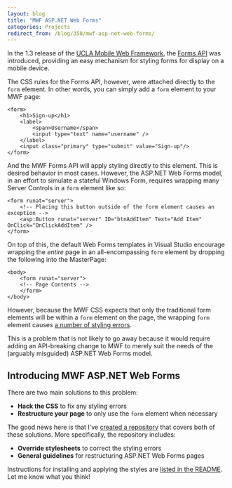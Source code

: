 ```yaml
---
layout: blog
title: "MWF ASP.NET Web Forms"
categories: Projects
redirect_from: /blog/358/mwf-asp-net-web-forms/ 
---
```


In the 1.3 release of the [UCLA Mobile Web Framework](http://mwf.ucla.edu/), the [Forms API](http://mwf.ucla.edu/framework13/doc/index.php?p=entity/form) was introduced, providing an easy mechanism for styling forms for display on a mobile device.

The CSS rules for the Forms API, however, were attached directly to the `form` element. In other words, you can simply add a `form` element to your MWF page:

```markup
<form>
	<h1>Sign-up</h1>
	<label>
		<span>Username</span>
		<input type="text" name="username" />
	</label>
	<input class="primary" type="submit" value="Sign-up"/>
</form>
```

And the MWF Forms API will apply styling directly to this element. This is desired behavior in most cases. However, the ASP.NET Web Forms model, in an effort to simulate a stateful Windows Form, requires wrapping many Server Controls in a `form` element like so:

```markup
<form runat="server">
	<!-- Placing this button outside of the form element causes an exception -->
	<asp:Button runat="server" ID="btnAddItem" Text="Add Item" OnClick="OnClickAddItem" />
</form>
```

On top of this, the default Web Forms templates in Visual Studio encourage wrapping the _entire_ page in an all-encompassing `form` element by dropping the following into the MasterPage:

```markup
<body>
	<form runat="server">
	<!-- Page Contents -->
	</form>
</body>
```

However, because the MWF CSS expects that only the traditional form elements will be within a `form` element on the page, the wrapping `form` element causes [a number of styling errors](https://github.com/ucla/mwf/issues/158).

This is a problem that is not likely to go away because it would require adding an API-breaking change to MWF to merely suit the needs of the (arguably misguided) ASP.NET Web Forms model.

## Introducing MWF ASP.NET Web Forms

There are two main solutions to this problem:

- **Hack the CSS** to fix any styling errors
- **Restructure your page** to only use the `form` element when necessary

The good news here is that I've [created a repository](https://github.com/loganfranken/MWF-ASP.NET-Web-Forms) that covers both of these solutions. More specifically, the repository includes:

- **Override stylesheets** to correct the styling errors
- **General guidelines** for restructuring ASP.NET Web Forms pages

Instructions for installing and applying the styles are [listed in the README](https://github.com/loganfranken/MWF-ASP.NET-Web-Forms). Let me know what you think!
